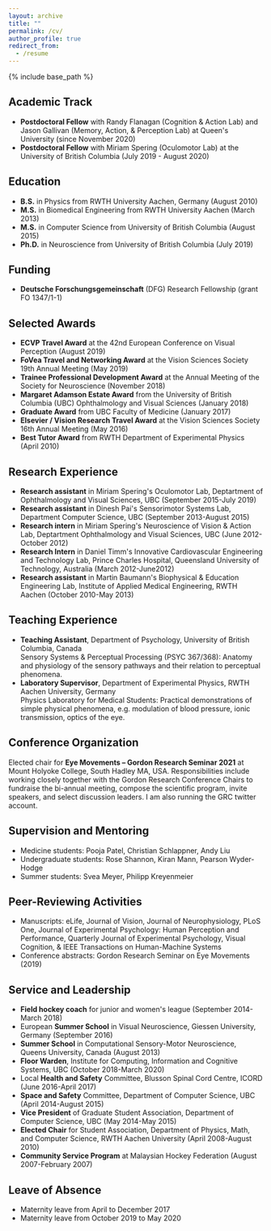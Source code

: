 ```yaml
---
layout: archive
title: ""
permalink: /cv/
author_profile: true
redirect_from:
  - /resume
---
```


{% include base_path %}

Academic Track
------
* <b>Postdoctoral Fellow</b> with Randy Flanagan (Cognition & Action Lab) and Jason Gallivan (Memory, Action, & Perception Lab) at Queen's University (since November 2020)
* <b>Postdoctoral Fellow</b> with Miriam Spering (Oculomotor Lab) at the University of British Columbia (July 2019 - August 2020)

Education
------
* <b>B.S.</b>  in Physics from RWTH University Aachen, Germany (August 2010)
* <b>M.S.</b> in Biomedical Engineering from RWTH University Aachen (March 2013)
* <b>M.S.</b> in Computer Science from University of British Columbia (August 2015)
* <b>Ph.D.</b> in Neuroscience from University of British Columbia (July 2019)

Funding
------
* <b>Deutsche Forschungsgemeinschaft</b> (DFG) Research Fellowship (grant FO 1347/1-1)

Selected Awards
------
* <b>ECVP Travel Award</b> at the 42nd European Conference on Visual Perception (August 2019)
* <b>FoVea Travel and Networking Award</b> at the Vision Sciences Society 19th Annual Meeting (May 2019)
* <b>Trainee Professional Development Award</b> at the Annual Meeting of the Society for Neuroscience (November 2018)
* <b>Margaret Adamson Estate Award</b> from the University of British Columbia (UBC) Ophthalmology and Visual Sciences (January 2018)
* <b>Graduate Award</b> from UBC Faculty of Medicine (January 2017)
* <b>Elsevier / Vision Research Travel Award</b> at the Vision Sciences Society 16th Annual Meeting (May 2016)
* <b>Best Tutor Award</b> from RWTH Department of Experimental Physics (April 2010)

Research Experience 
------
* <b>Research assistant</b> in Miriam Spering's Oculomotor Lab, Deptartment of Ophthalmology and Visual Sciences, UBC (September 2015-July 2019)
* <b>Research assistant</b> in Dinesh Pai's Sensorimotor Systems Lab, Department Computer Science, UBC (September 2013-August 2015)
* <b>Research intern</b> in Miriam Spering's Neuroscience of Vision & Action Lab, Deptartment Ophthalmology and Visual Sciences, UBC (June 2012-October 2012)
* <b>Research Intern</b> in Daniel Timm's Innovative Cardiovascular Engineering and Technology Lab, Prince Charles Hospital, Queensland University of Technology, Australia (March 2012-June2012)
* <b>Research assistant</b> in Martin Baumann's Biophysical & Education Engineering Lab, Institute of Applied Medical Engineering, RWTH Aachen (October 2010-May 2013)
  
Teaching Experience
------
* <b>Teaching Assistant</b>, Department of Psychology, University of British Columbia, Canada <br>
Sensory Systems & Perceptual Processing (PSYC 367/368): Anatomy and physiology of the sensory pathways and their relation to perceptual phenomena.
* <b>Laboratory Supervisor</b>, Department of Experimental Physics, RWTH Aachen University, Germany <br>
Physics Laboratory for Medical Students: Practical demonstrations of simple physical phenomena, e.g. modulation of blood pressure, ionic transmission, optics of the eye.

Conference Organization
------
Elected chair for <b>Eye Movements – Gordon Research Seminar 2021</b> at Mount Holyoke College, South Hadley MA, USA. Responsibilities include working closely together with the Gordon Research Conference Chairs to fundraise the bi-annual meeting, compose the scientific program, invite speakers, and select discussion leaders. I am also running the GRC twitter account.

Supervision and Mentoring
------
* Medicine students: Pooja Patel, Christian Schlappner, Andy Liu
* Undergraduate students: Rose Shannon, Kiran Mann, Pearson Wyder-Hodge
* Summer students: Svea Meyer, Philipp Kreyenmeier

Peer-Reviewing Activities
------
* Manuscripts: eLife, Journal of Vision, Journal of Neurophysiology, PLoS One, Journal of Experimental Psychology: Human Perception and Performance, Quarterly Journal of Experimental Psychology, Visual Cognition, & IEEE Transactions on Human-Machine Systems
* Conference abstracts: Gordon Research Seminar on Eye Movements (2019)

Service and Leadership
------
* <b>Field hockey coach</b> for junior and women's league (September 2014-March 2018)
* European <b>Summer School</b> in Visual Neuroscience, Giessen University, Germany (September 2016)
* <b>Summer School</b> in Computational Sensory-Motor Neuroscience, Queens University, Canada (August 2013)
* <b>Floor Warden</b>, Institute for Computing, Information and Cognitive Systems, UBC (October 2018-March 2020)
* Local <b>Health and Safety</b> Committee, Blusson Spinal Cord Centre, ICORD (June 2016-April 2017)
* <b>Space and Safety</b> Committee, Department of Computer Science, UBC (April 2014-August 2015)
* <b>Vice President</b> of Graduate Student Association, Department of Computer Science, UBC (May 2014-May 2015)
* <b>Elected Chair</b> for Student Association, Department of Physics, Math, and Computer Science, RWTH Aachen University (April 2008-August 2010)
* <b>Community Service Program</b> at Malaysian Hockey Federation (August 2007-February 2007)

Leave of Absence  
------
* Maternity leave from April to December 2017
* Maternity leave from October 2019 to May 2020

